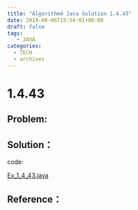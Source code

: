 ```yaml
---
title: "Algorithm4 Java Solution 1.4.43"
date: 2019-08-06T15:54:01+08:00
draft: false
tags:
   - JAVA
categories:
  - TECH
  - archives
---
```



# 1.4.43

## Problem:


## Solution：

code:

[Ex_1_4_43.java](./Ex_1_4_43.java)


## Reference：


